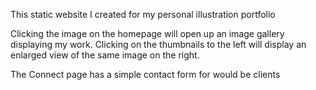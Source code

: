 This static website I created for my personal illustration portfolio

Clicking the image on the homepage will open up an image gallery displaying my work.  Clicking on the thumbnails to the left will display an enlarged view of the same image on the right.  

The Connect page has a simple contact form for would be clients
